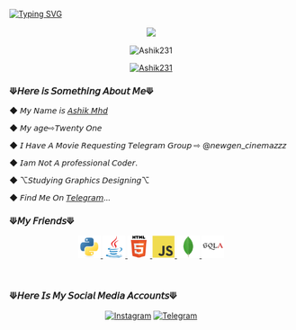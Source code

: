 [![Typing SVG](https://readme-typing-svg.herokuapp.com?font=Orbiton+colour=%33A1C9&size=35&duration=4000&center=true&vCenter=true&width=250&height=40&lines=Hi+I'M+Ashik)](https://git.io/typing-svg) &nbsp;&nbsp;
  <p align="center"> <img align="center" src="https://raw.githubusercontent.com/Ashik231/Ashik_Mhd/main/profile.gif" size='100px' height="400px"> </p>
  <p align="center"> <img align="center" src="https://github-readme-stats.vercel.app/api?username=Ashik231&show_icons=true&theme=midnight-purple" alt="Ashik231" /> </p>


<p align="center"> <a href="https://github.com/Ashik231"><img src="https://github-profile-trophy.vercel.app/?username=Ashik231&theme=juicyfresh&no-frame=true&column=6&" alt="Ashik231" /></a> </p>

### ⟱𝘏𝘦𝘳𝘦 𝘪𝘴 𝘚𝘰𝘮𝘦𝘵𝘩𝘪𝘯𝘨 𝘈𝘣𝘰𝘶𝘵 𝘔𝘦⟱

◆ 𝘔𝘺 𝘕𝘢𝘮𝘦 𝘪𝘴 [𝘈𝘴𝘩𝘪𝘬 𝘔𝘩𝘥](https://github.com/Ashik231)

◆ 𝘔𝘺 𝘢𝘨𝘦⇨𝘛𝘸𝘦𝘯𝘵𝘺 𝘖𝘯𝘦

◆ 𝘐 𝘏𝘢𝘷𝘦 𝘈 𝘔𝘰𝘷𝘪𝘦 𝘙𝘦𝘲𝘶𝘦𝘴𝘵𝘪𝘯𝘨 𝘛𝘦𝘭𝘦𝘨𝘳𝘢𝘮 𝘎𝘳𝘰𝘶𝘱 ⇨ @𝘯𝘦𝘸𝘨𝘦𝘯_𝘤𝘪𝘯𝘦𝘮𝘢𝘻𝘻𝘻

◆ 𝘐𝘢𝘮 𝘕𝘰𝘵 𝘈 𝘱𝘳𝘰𝘧𝘦𝘴𝘴𝘪𝘰𝘯𝘢𝘭 𝘊𝘰𝘥𝘦𝘳.

◆ ⌥𝘚𝘵𝘶𝘥𝘺𝘪𝘯𝘨 𝘎𝘳𝘢𝘱𝘩𝘪𝘤𝘴 𝘋𝘦𝘴𝘪𝘨𝘯𝘪𝘯𝘨⌥

◆ 𝘍𝘪𝘯𝘥 𝘔𝘦 𝘖𝘯 [𝘛𝘦𝘭𝘦𝘨𝘳𝘢𝘮](https://t.me/Unavailable4allTime)...



### ⟱𝘔𝘺 𝘍𝘳𝘪𝘦𝘯𝘥𝘴⟱
  
<p align="center">
</a> 
<a href="https://www.python.org" target="_blank" rel="noreferrer"> 
<img src="https://raw.githubusercontent.com/devicons/devicon/master/icons/python/python-original.svg" alt="python" width="40" height="40"/> 
</a> 
<a href="https://www.java.com" target="_blank" rel="noreferrer"> 
<img src="https://raw.githubusercontent.com/devicons/devicon/master/icons/java/java-original.svg" alt="java" width="40" height="40"/> 
</a>
<a href="https://www.w3.org/html/" target="_blank" rel="noreferrer"> 
<img src="https://raw.githubusercontent.com/devicons/devicon/master/icons/html5/html5-original-wordmark.svg" alt="html5" width="40" height="40"/> 
</a> 
<a href="https://developer.mozilla.org/en-US/docs/Web/JavaScript" target="_blank" rel="noreferrer"> 
<img src="https://raw.githubusercontent.com/devicons/devicon/master/icons/javascript/javascript-original.svg" alt="javascript" width="40" height="40"/>
</a>
<a href="https://mongodb.com" target="_blank" rel="noreferrer"> 
<img src="https://raw.githubusercontent.com/devicons/devicon/master/icons/mongodb/mongodb-original.svg" alt="javascript" width="40" height="40"/> 
</a>
<a href="https://sqlalchemy.org" target="_blank" rel="noreferrer"> 
<img src="https://raw.githubusercontent.com/devicons/devicon/master/icons/sqlalchemy/sqlalchemy-original.svg" alt="javascript" width="40" height="40"/> 
</a>

</p>

<br>

### ⟱𝘏𝘦𝘳𝘦 𝘐𝘴 𝘔𝘺 𝘚𝘰𝘤𝘪𝘢𝘭 𝘔𝘦𝘥𝘪𝘢 𝘈𝘤𝘤𝘰𝘶𝘯𝘵𝘴⟱

<p align="center">
<a href="https://www.instagram.com/unavailable4alltime"><img title="Instagram" src="https://img.shields.io/badge/INSTAGRAM-pink?style=for-the-badge&logo=instagram"></a>
<a href="https://t.me/Unavailable4allTime"><img title="Telegram" src="https://img.shields.io/badge/TELEGRAM-blue?style=for-the-badge&logo=telegram"></a>
</p>
